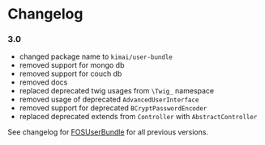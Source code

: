 Changelog
=========

### 3.0

- changed package name to `kimai/user-bundle`
- removed support for mongo db
- removed support for couch db
- removed docs
- replaced deprecated twig usages from `\Twig_` namespace
- removed usage of deprecated `AdvancedUserInterface`
- removed support for deprecated `BCryptPasswordEncoder`
- replaced deprecated extends from `Controller` with `AbstractController`

See changelog for [FOSUserBundle](https://github.com/FriendsOfSymfony/FOSUserBundle/blob/master/Changelog.md) for all previous versions.
